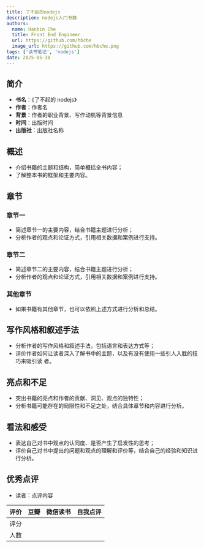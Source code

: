 ```yaml
---
title: 了不起的nodejs
description: nodejs入门书籍
authors:
  name: Hanbin Che
  title: Front End Engineer
  url: https://github.com/hbche
  image_url: https://github.com/hbche.png
tags: ['读书笔记', 'nodejs']
date: 2025-05-30
---
```


## 简介

- **书名**：《了不起的 nodejs》
- **作者**：作者名
- **背景**：作者的职业背景、写作动机等背景信息
- **时间**：出版时间
- **出版社**：出版社名称

## 概述

- 介绍书籍的主题和结构，简单概括全书内容；
- 了解整本书的框架和主要内容。

## 章节

### 章节一

- 简述章节一的主要内容，结合书籍主题进行分析；
- 分析作者的观点和论证方式，引用相关数据和案例进行支持。

### 章节二

- 简述章节二的主要内容，结合书籍主题进行分析；
- 分析作者的观点和论证方式，引用相关数据和案例进行支持。

### 其他章节

- 如果书籍有其他章节，也可以依照上述方式进行分析和总结。

## 写作风格和叙述手法

- 分析作者的写作风格和叙述手法，包括语言和表达方式等；
- 评价作者如何让读者深入了解书中的主题，以及有没有使用一些引人入胜的技巧来吸引读
  者。

## 亮点和不足

- 突出书籍的亮点和作者的贡献、洞见、观点的独特性；
- 分析书籍可能存在的局限性和不足之处，结合具体章节和内容进行分析。

## 看法和感受

- 表达自己对书中观点的认同度、是否产生了启发性的思考；
- 评价自己对书中提出的问题和观点的理解和评价等，结合自己的经验和知识进行分析。

## 优秀点评

- 读者：点评内容

| 评价 | 豆瓣 | 微信读书 | 自我点评 |
| ---- | ---- | -------- | -------- |
| 评分 |      |          |          |
| 人数 |      |          |          |
